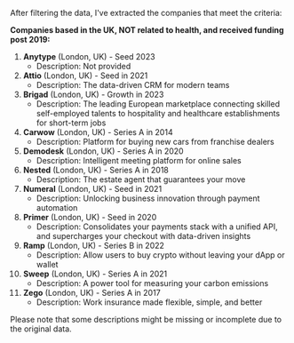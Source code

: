 After filtering the data, I've extracted the companies that meet the criteria:

**Companies based in the UK, NOT related to health, and received funding post 2019:**

1. **Anytype** (London, UK) - Seed 2023
	* Description: Not provided
2. **Attio** (London, UK) - Seed in 2021
	* Description: The data-driven CRM for modern teams
3. **Brigad** (London, UK) - Growth in 2023
	* Description: The leading European marketplace connecting skilled self-employed talents to hospitality and healthcare establishments for short-term jobs
4. **Carwow** (London, UK) - Series A in 2014
	* Description: Platform for buying new cars from franchise dealers
5. **Demodesk** (London, UK) - Series A in 2020
	* Description: Intelligent meeting platform for online sales
6. **Nested** (London, UK) - Series A in 2018
	* Description: The estate agent that guarantees your move
7. **Numeral** (London, UK) - Seed in 2021
	* Description: Unlocking business innovation through payment automation
8. **Primer** (London, UK) - Seed in 2020
	* Description: Consolidates your payments stack with a unified API, and supercharges your checkout with data-driven insights
9. **Ramp** (London, UK) - Series B in 2022
	* Description: Allow users to buy crypto without leaving your dApp or wallet
10. **Sweep** (London, UK) - Series A in 2021
	* Description: A power tool for measuring your carbon emissions
11. **Zego** (London, UK) - Series A in 2017
	* Description: Work insurance made flexible, simple, and better

Please note that some descriptions might be missing or incomplete due to the original data.